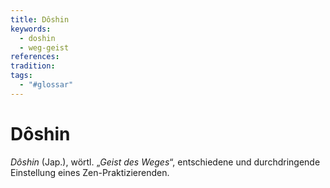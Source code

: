 ```yaml
---
title: Dôshin
keywords:
  - doshin
  - weg-geist
references: 
tradition: 
tags:
  - "#glossar"
---
```

# Dôshin

_Dôshin_ (Jap.), wörtl. „_Geist des Weges_“, entschiedene und durchdringende
Einstellung eines Zen-Praktizierenden.
